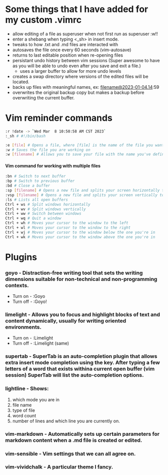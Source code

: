 # Some things that I have added for my custom .vimrc
* allow editing of a file as superuser when not first run as superuser
    :w!!
* enter a shebang when typing <_sh> in insert mode.
* tweaks to how .txt and .md files are interacted with
* autosaves the file once every 60 seconds (vim-autosave)
* returns to last editable position when re-opening files
* persistant undo history between vim sessions (Super awesome to have as you will be able to undo even after you save and exit a file.)
    * uses a larger buffer to allow for more undo levels
* creates a swap directory where versions of the edited files will be located. 
* backs up files with meaningful names, ex: filename@2023-01-04.14:59
* overwrites the original backup copy but makes a backup before overwriting the current buffer.

# Vim reminder commands
```bash
:r !date -> `Wed Mar  8 10:50:58 AM CST 2023`
:_sh # #!/bin/bash

:e [file] # Opens a file, where [file] is the name of the file you want opened
:w # Saves the file you are working on
:w [filename] # Allows you to save your file with the name you've defined
```

#### Vim command for working with multiple files

```bash
:bn # Switch to next buffer 
:bp # Switch to previous buffer 
:bd # Close a buffer 
:sp [filename] # Opens a new file and splits your screen horizontally to show more than one buffer 
:vsp [filename] # Opens a new file and splits your screen vertically to show more than one buffer 
:ls # Lists all open buffers 
Ctrl + ws # Split windows horizontally 
Ctrl + wv # Split windows vertically
Ctrl + ww # Switch between windows 
Ctrl + wq # Quit a window 
Ctrl + wh # Moves your cursor to the window to the left 
Ctrl + wl # Moves your cursor to the window to the right 
Ctrl + wj # Moves your cursor to the window below the one you're in 
Ctrl + wk # Moves your cursor to the window above the one you're in
```

# Plugins

### goyo - Distraction-free writing tool that sets the writing dimensions suitable for non-technical and non-programming contexts.

* Turn on - :Goyo
* Turn off - :Goyo!

### limelight - Allows you to focus and highlight blocks of text and content dynamically, usually for writing oriented environments.

* Turn on - :Limelight
* Turn off - :Limelight (same)

### supertab - SuperTab is an auto-completion plugin that allows extra insert mode completion using the key. After typing a few letters of a word that exists withina current open buffer (vim session) SuperTab will list the auto-completion options. 

### lightline - Shows: 
1. which mode you are in
2. file name
3. type of file
4. word count
5. number of lines and which line you are currently on. 

### vim-markdown - Automatically sets up certain parameters for markdown content when a .md file is created or edited. 

### vim-sensible - Vim settings that we can all agree on. 

### vim-vividchalk - A particular theme I fancy. 
